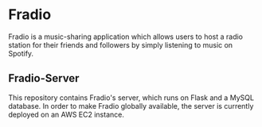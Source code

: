 # Fradio
Fradio is a music-sharing application which allows users to host a radio station for their friends and followers by simply listening to music on Spotify. 

## Fradio-Server
This repository contains Fradio's server, which runs on Flask and a MySQL database. In order to make Fradio globally available, the server is currently deployed on an AWS EC2 instance.

